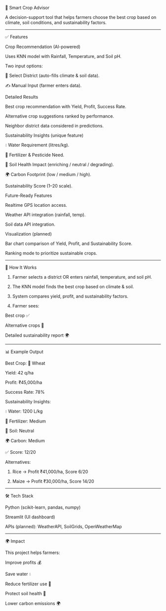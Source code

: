 🌱 Smart Crop Advisor

A decision-support tool that helps farmers choose the best crop based on climate, soil conditions, and sustainability factors.


---

✅ Features

Crop Recommendation (AI-powered)

Uses KNN model with Rainfall, Temperature, and Soil pH.

Two input options:

📍 Select District (auto-fills climate & soil data).

✍️ Manual Input (farmer enters data).



Detailed Results

Best crop recommendation with Yield, Profit, Success Rate.

Alternative crop suggestions ranked by performance.

Neighbor district data considered in predictions.


Sustainability Insights (unique feature)

💧 Water Requirement (litres/kg).

🧪 Fertilizer & Pesticide Need.

🌿 Soil Health Impact (enriching / neutral / degrading).

🌍 Carbon Footprint (low / medium / high).

Sustainability Score (1–20 scale).


Future-Ready Features

Realtime GPS location access.

Weather API integration (rainfall, temp).

Soil data API integration.


Visualization (planned)

Bar chart comparison of Yield, Profit, and Sustainability Score.

Ranking mode to prioritize sustainable crops.




---

🚀 How It Works

1. Farmer selects a district OR enters rainfall, temperature, and soil pH.


2. The KNN model finds the best crop based on climate & soil.


3. System compares yield, profit, and sustainability factors.


4. Farmer sees:

Best crop ✅

Alternative crops 🌱

Detailed sustainability report 🌍





---

📊 Example Output

Best Crop: 🌾 Wheat

Yield: 42 q/ha

Profit: ₹45,000/ha

Success Rate: 78%


Sustainability Insights:

💧 Water: 1200 L/kg

🧪 Fertilizer: Medium

🌿 Soil: Neutral

🌍 Carbon: Medium

✅ Score: 12/20


Alternatives:

1. Rice → Profit ₹41,000/ha, Score 6/20


2. Maize → Profit ₹30,000/ha, Score 14/20




---

🛠 Tech Stack

Python (scikit-learn, pandas, numpy)

Streamlit (UI dashboard)

APIs (planned): WeatherAPI, SoilGrids, OpenWeatherMap



---

🌍 Impact

This project helps farmers:

Improve profits 💰

Save water 💧

Reduce fertilizer use 🧪

Protect soil health 🌿

Lower carbon emissions 🌍

